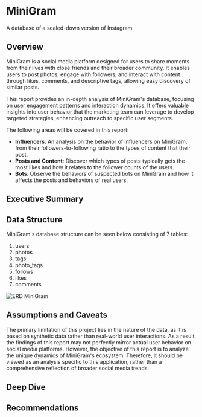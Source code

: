 # MiniGram
A database of a scaled-down version of Instagram

## Overview
MiniGram is a social media platform designed for users to share moments from their lives with close friends and their broader community. It enables users to post photos, engage with followers, and interact with content through likes, comments, and descriptive tags, allowing easy discovery of similar posts.

This report provides an in-depth analysis of MiniGram's database, focusing on user engagement patterns and interaction dynamics. It offers valuable insights into user behavior that the marketing team can leverage to develop targeted strategies, enhancing outreach to specific user segments.

The following areas will be covered in this report:
* **Influencers**: An analysis on the behavior of influencers on MiniGram, from their followers-to-following ratio to the types of content that their post.
* **Posts and Content**: Discover which types of posts typically gets the most likes and how it relates to the follower counts of the users.
* **Bots**: Observe the behaviors of suspected bots on MiniGram and how it affects the posts and behaviors of real users.

## Executive Summary

## Data Structure
MiniGram's database structure can be seen below consisting of 7 tables:
1. users
2. photos
3. tags
4. photo_tags
5. follows
6. likes
7. comments

![ERD MiniGram](https://github.com/user-attachments/assets/9913087b-bf00-49c7-8372-534c53ea1e6e)

## Assumptions and Caveats
The primary limitation of this project lies in the nature of the data, as it is based on synthetic data rather than real-world user interactions. As a result, the findings of this report may not perfectly mirror actual user behavior on social media platforms. However, the objective of this report is to analyze the unique dynamics of MiniGram's ecosystem. Therefore, it should be viewed as an analysis specific to this application, rather than a comprehensive reflection of broader social media trends.

## Deep Dive

## Recommendations
